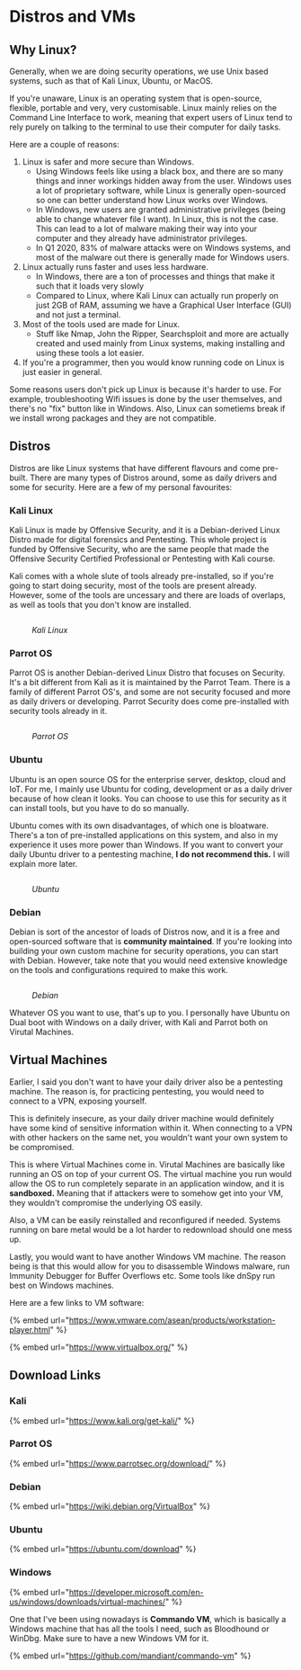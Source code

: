 # Distros and VMs

## Why Linux?

Generally, when we are doing security operations, we use Unix based systems, such as that of Kali Linux, Ubuntu, or MacOS.

If you're unaware, Linux is an operating system that is open-source, flexible, portable and very, very customisable. Linux mainly relies on the Command Line Interface to work, meaning that expert users of Linux tend to rely purely on talking to the terminal to use their computer for daily tasks.

Here are a couple of reasons:

1. Linux is safer and more secure than Windows.
   * Using Windows feels like using a black box, and there are so many things and inner workings hidden away from the user. Windows uses a lot of proprietary software, while Linux is generally open-sourced so one can better understand how Linux works over Windows.
   * In Windows, new users are granted administrative privileges (being able to change whatever file I want). In Linux, this is not the case. This can lead to a lot of malware making their way into your computer and they already have administrator privileges.
   * In Q1 2020, 83% of malware attacks were on Windows systems, and most of the malware out there is generally made for Windows users.
2. Linux actually runs faster and uses less hardware.
   * In Windows, there are a ton of processes and things that make it such that it loads very slowly
   * Compared to Linux, where Kali Linux can actually run properly on just 2GB of RAM, assuming we have a Graphical User Interface (GUI) and not just a terminal.
3. Most of the tools used are made for Linux.
   * Stuff like Nmap, John the Ripper, Searchsploit and more are actually created and used mainly from Linux systems, making installing and using these tools a lot easier.
4. If you're a programmer, then you would know running code on Linux is just easier in general.

Some reasons users don't pick up Linux is because it's harder to use. For example, troubleshooting Wifi issues is done by the user themselves, and there's no "fix" button like in Windows. Also, Linux can sometiems break if we install wrong packages and they are not compatible.&#x20;

## Distros

Distros are like Linux systems that have different flavours and come pre-built. There are many types of Distros around, some as daily drivers and some for security. Here are a few of my personal favourites:

### Kali Linux

Kali Linux is made by Offensive Security, and it is a Debian-derived Linux Distro made for digital forensics and Pentesting. This whole project is funded by Offensive Security, who are the same people that made the Offensive Security Certified Professional or Pentesting with Kali course.

Kali comes with a whole slute of tools already pre-installed, so if you're going to start doing security, most of the tools are present already. However, some of the tools are uncessary and there are loads of overlaps, as well as tools that you don't know are installed.&#x20;

<figure><img src="../.gitbook/assets/929075-Kali-Linux-Kali-Linux-NetHunter-Linux-Unix-Lenovo.jpg" alt=""><figcaption><p><em>Kali Linux</em></p></figcaption></figure>

### Parrot OS

Parrot OS is another Debian-derived Linux Distro that focuses on Security. It's a bit different from Kali as it is maintained by the Parrot Team. There is a family of different Parrot OS's, and some are not security focused and more as daily drivers or developing. Parrot Security does come pre-installed with security tools already in it.

<figure><img src="../.gitbook/assets/ParrotOS-4.6-plasma.jpg" alt=""><figcaption><p><em>Parrot OS</em></p></figcaption></figure>

### Ubuntu

Ubuntu is an open source OS for the enterprise server, desktop, cloud and IoT. For me, I mainly use Ubuntu for coding, development or as a daily driver because of how clean it looks. You can choose to use this for security as it can install tools, but you have to do so manually.&#x20;

Ubuntu comes with its own disadvantages, of which one is bloatware. There's a ton of pre-installed applications on this system, and also in my experience it uses more power than Windows. If you want to convert your daily Ubuntu driver to a pentesting machine, **I do not recommend this.** I will explain more later.

<figure><img src="../.gitbook/assets/maxresdefault.jpg" alt=""><figcaption><p><em>Ubuntu</em></p></figcaption></figure>

### Debian&#x20;

Debian is sort of the ancestor of loads of Distros now, and it is a free and open-sourced software that is **community maintained**. If you're looking into building your own custom machine for security operations, you can start with Debian. However, take note that you would need extensive knowledge on the tools and configurations required to make this work.

<figure><img src="../.gitbook/assets/images.png" alt=""><figcaption><p><em>Debian</em></p></figcaption></figure>

Whatever OS you want to use, that's up to you. I personally have Ubuntu on Dual boot with Windows on a daily driver, with Kali and Parrot both on Virutal Machines.

## Virtual Machines

Earlier, I said you don't want to have your daily driver also be a pentesting machine. The reason is, for practicing pentesting, you would need to connect to a VPN, exposing yourself.&#x20;

This is definitely insecure, as your daily driver machine would definitely have some kind of sensitive information within it. When connecting to a VPN with other hackers on the same net, you wouldn't want your own system to be compromised.

This is where Virtual Machines come in. Virutal Machines are basically like running an OS on top of your current OS. The virtual machine you run would allow the OS to run completely separate in an application window, and it is **sandboxed.** Meaning that if attackers were to somehow get into your VM, they wouldn't compromise the underlying OS easily.

Also, a VM can be easily reinstalled and reconfigured if needed. Systems running on bare metal would be a lot harder to redownload should one mess up.

Lastly, you would want to have another Windows VM machine. The reason being is that this would allow for you to disassemble Windows malware, run Immunity Debugger for Buffer Overflows etc. Some tools like dnSpy run best on Windows machines.

Here are a few links to VM software:

{% embed url="https://www.vmware.com/asean/products/workstation-player.html" %}

{% embed url="https://www.virtualbox.org/" %}

## Download Links

### Kali

{% embed url="https://www.kali.org/get-kali/" %}

### Parrot OS

{% embed url="https://www.parrotsec.org/download/" %}

### **Debian**

{% embed url="https://wiki.debian.org/VirtualBox" %}

### Ubuntu

{% embed url="https://ubuntu.com/download" %}

### Windows

{% embed url="https://developer.microsoft.com/en-us/windows/downloads/virtual-machines/" %}

One that I've been using nowadays is **Commando VM**, which is basically a Windows machine that has all the tools I need, such as Bloodhound or WinDbg. Make sure to have a new Windows VM for it.

{% embed url="https://github.com/mandiant/commando-vm" %}

